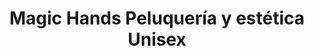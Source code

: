 ---
title: "Magic Hands Peluquería y estética Unisex"
url: /getafe/magic-hands-peluqueria-y-estetica-unisex/
shop: Friseur
---